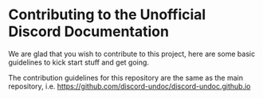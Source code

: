 # Contributing to the Unofficial Discord Documentation

We are glad that you wish to contribute to this project, here are some basic
guidelines to kick start stuff and get going.

The contribution guidelines for this repository are the same as the main
repository, i.e. <https://github.com/discord-undoc/discord-undoc.github.io>
